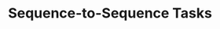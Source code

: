 ---
title: "Sequence-to-Sequence Tasks"

categories: ['']

tags: ['Sequence', 'to', 'Sequence', 'Tasks']

arabic: ['مهام التسلسل إلى التسلسل']

publishers: ['معجم مصطلحات التعلم الآلي والتعلم العميق وعلم البيانات']

types: "word"

slug: ""
---